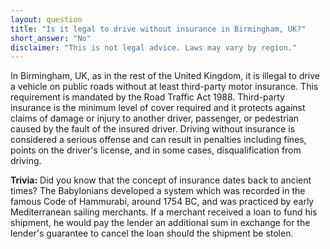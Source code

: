 ```yaml
---
layout: question
title: "Is it legal to drive without insurance in Birmingham, UK?"
short_answer: "No"
disclaimer: "This is not legal advice. Laws may vary by region."
---
```


In Birmingham, UK, as in the rest of the United Kingdom, it is illegal to drive a vehicle on public roads without at least third-party motor insurance. This requirement is mandated by the Road Traffic Act 1988. Third-party insurance is the minimum level of cover required and it protects against claims of damage or injury to another driver, passenger, or pedestrian caused by the fault of the insured driver. Driving without insurance is considered a serious offense and can result in penalties including fines, points on the driver's license, and in some cases, disqualification from driving.

**Trivia:** Did you know that the concept of insurance dates back to ancient times? The Babylonians developed a system which was recorded in the famous Code of Hammurabi, around 1754 BC, and was practiced by early Mediterranean sailing merchants. If a merchant received a loan to fund his shipment, he would pay the lender an additional sum in exchange for the lender's guarantee to cancel the loan should the shipment be stolen.
